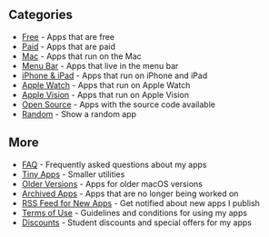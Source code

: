 ## Categories

- [Free](/apps/free) - Apps that are free
- [Paid](/apps/paid) - Apps that are paid
- [Mac](/apps/macos) - Apps that run on the Mac
- [Menu Bar](/apps/menu-bar) - Apps that live in the menu bar
- [iPhone & iPad](/apps/ios) - Apps that run on iPhone and iPad
- [Apple Watch](/apps/watchos) - Apps that run on Apple Watch
- [Apple Vision](/apps/visionos) - Apps that run on Apple Vision
- [Open Source](https://github.com/search?q=user%3Asindresorhus+language%3Aswift+topic%3Aapp+archived%3Afalse&type=repositories) - Apps with the source code available
- [Random](/apps/random) - Show a random app

## More

- [FAQ](/apps/faq) - Frequently asked questions about my apps
- [Tiny Apps](/tiny-apps) - Smaller utilities
- [Older Versions](/apps/older-versions) - Apps for older macOS versions
- [Archived Apps](/apps/archived) - Apps that are no longer being worked on
- [RSS Feed for New Apps](/feeds) - Get notified about new apps I publish
- [Terms of Use](/apps/terms) - Guidelines and conditions for using my apps
- [Discounts](/apps/discounts) - Student discounts and special offers for my apps
<!-- - [Affiliates](/apps/affiliates) - Earn commission when recommending my apps -->
